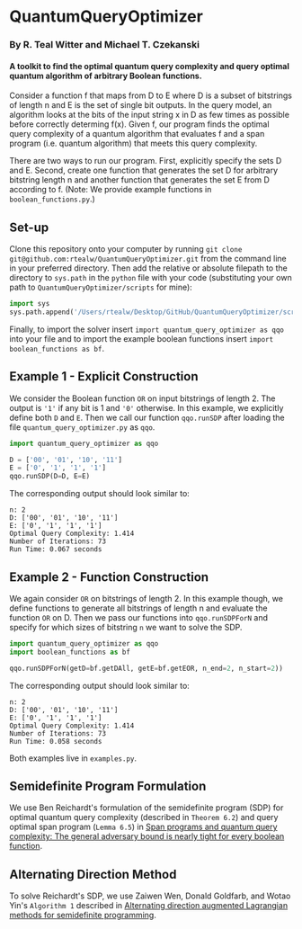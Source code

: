 # QuantumQueryOptimizer
### By R. Teal Witter and Michael T. Czekanski
#### A toolkit to find the optimal quantum query complexity and query optimal quantum algorithm of arbitrary Boolean functions.

Consider a function f that maps from D to E where D is a subset of bitstrings
of length n and E is the set of single bit outputs.
In the query model, an algorithm looks at the bits of the input string x in D
as few times as possible before correctly determing f(x).
Given f, our program finds the optimal query complexity of a quantum algorithm
that evaluates f and a span program (i.e. quantum algorithm) that meets
this query complexity.

There are two ways to run our program.
First, explicitly specify the sets D and E.
Second, create one function that generates the set D for arbitrary bitstring length n
and another function that generates the set E from D according to f.
(Note: We provide example functions in `boolean_functions.py`.)

## Set-up
Clone this repository onto your computer by
running `git clone git@github.com:rtealw/QuantumQueryOptimizer.git`
from the command line in your preferred directory.
Then add the relative or absolute filepath to the directory to
`sys.path` in the `python` file with your code
(substituting your own path to `QuantumQueryOptimizer/scripts`
for mine):
```python
import sys
sys.path.append('/Users/rtealw/Desktop/GitHub/QuantumQueryOptimizer/scripts')
```
Finally, to import the solver insert `import quantum_query_optimizer as qqo` into your file
and to import the example boolean functions insert `import boolean_functions as bf`.

## Example 1 - Explicit Construction
We consider the Boolean function `OR` on input bitstrings of length 2.
The output is `'1'` if any bit is 1 and `'0'` otherwise.
In this example, we explicitly define both `D` and `E`.
Then we call our function `qqo.runSDP` after loading the 
file `quantum_query_optimizer.py` as `qqo`.

```python
import quantum_query_optimizer as qqo

D = ['00', '01', '10', '11']
E = ['0', '1', '1', '1']
qqo.runSDP(D=D, E=E)
```
The corresponding output should look similar to:
```
n: 2
D: ['00', '01', '10', '11']
E: ['0', '1', '1', '1']
Optimal Query Complexity: 1.414
Number of Iterations: 73
Run Time: 0.067 seconds
```

## Example 2 - Function Construction
We again consider `OR` on bitstrings of length 2.
In this example though, we define functions to generate
all bitstrings of length n and evaluate the function `OR` on D.
Then we pass our functions into `qqo.runSDPForN` and specify
for which sizes of bitstring `n` we want to solve the SDP. 
```python
import quantum_query_optimizer as qqo
import boolean_functions as bf

qqo.runSDPForN(getD=bf.getDAll, getE=bf.getEOR, n_end=2, n_start=2))
```
The corresponding output should look similar to:
```
n: 2
D: ['00', '01', '10', '11']
E: ['0', '1', '1', '1']
Optimal Query Complexity: 1.414
Number of Iterations: 73
Run Time: 0.058 seconds
```

Both examples live in `examples.py`.

## Semidefinite Program Formulation
We use Ben Reichardt's formulation of the semidefinite program (SDP) for
optimal quantum query complexity (described in `Theorem 6.2`) 
and query optimal span program (`Lemma 6.5`) in
[Span programs and quantum query complexity:
The general adversary bound is nearly tight for every boolean function](https://arxiv.org/pdf/0904.2759.pdf).

## Alternating Direction Method
To solve Reichardt's SDP,
we use Zaiwen Wen, Donald Goldfarb, and Wotao Yin's
`Algorithm 1` described in
[Alternating direction augmented Lagrangian methods for semidefinite programming](http://mpc.zib.de/index.php/MPC/article/viewFile/40/20).
